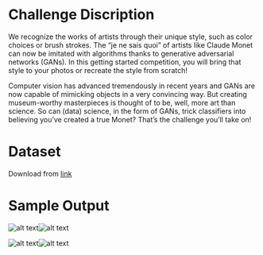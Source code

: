 # Challenge Discription
We recognize the works of artists through their unique style, such as color choices or brush strokes. The “je ne sais quoi” of artists like Claude Monet can now be imitated with algorithms thanks to generative adversarial networks (GANs). In this getting started competition, you will bring that style to your photos or recreate the style from scratch!

Computer vision has advanced tremendously in recent years and GANs are now capable of mimicking objects in a very convincing way. But creating museum-worthy masterpieces is thought of to be, well, more art than science. So can (data) science, in the form of GANs, trick classifiers into believing you’ve created a true Monet? That’s the challenge you’ll take on!


# Dataset
Download from [link](https://www.kaggle.com/c/gan-getting-started/data)

# Sample Output

![alt text](https://github.com/wul8/Image/blob/main/1-1.png)![alt text](https://github.com/wul8/Image/blob/main/1-0.png)     
        
![alt text](https://github.com/wul8/Image/blob/main/1-2.png)![alt text](https://github.com/wul8/Image/blob/main/1-3.png)    
